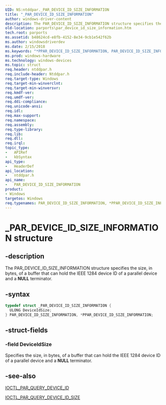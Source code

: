 ```yaml
---
UID: NS:ntddpar._PAR_DEVICE_ID_SIZE_INFORMATION
title: "_PAR_DEVICE_ID_SIZE_INFORMATION"
author: windows-driver-content
description: The PAR_DEVICE_ID_SIZE_INFORMATION structure specifies the size, in bytes, of a buffer that can hold the IEEE 1284 device ID of a parallel device and a NULL terminator.
old-location: parports\par_device_id_size_information.htm
tech.root: parports
ms.assetid: b48624cd-e8fb-4152-8e34-9cb1e542f62b
ms.author: windowsdriverdev
ms.date: 2/15/2018
ms.keywords: "*PPAR_DEVICE_ID_SIZE_INFORMATION, PAR_DEVICE_ID_SIZE_INFORMATION, PAR_DEVICE_ID_SIZE_INFORMATION structure [Parallel Ports], PPAR_DEVICE_ID_SIZE_INFORMATION, PPAR_DEVICE_ID_SIZE_INFORMATION structure pointer [Parallel Ports], _PAR_DEVICE_ID_SIZE_INFORMATION, cisspd_388a088d-9dd7-4a6c-99ad-b1e725d91f72.xml, ntddpar/PAR_DEVICE_ID_SIZE_INFORMATION, ntddpar/PPAR_DEVICE_ID_SIZE_INFORMATION, parports.par_device_id_size_information"
ms.prod: windows-hardware
ms.technology: windows-devices
ms.topic: struct
req.header: ntddpar.h
req.include-header: Ntddpar.h
req.target-type: Windows
req.target-min-winverclnt:
req.target-min-winversvr:
req.kmdf-ver:
req.umdf-ver:
req.ddi-compliance:
req.unicode-ansi:
req.idl:
req.max-support:
req.namespace:
req.assembly:
req.type-library:
req.lib:
req.dll:
req.irql:
topic_type:
-	APIRef
-	kbSyntax
api_type:
-	HeaderDef
api_location:
-	ntddpar.h
api_name:
-	PAR_DEVICE_ID_SIZE_INFORMATION
product:
- Windows
targetos: Windows
req.typenames: PAR_DEVICE_ID_SIZE_INFORMATION, *PPAR_DEVICE_ID_SIZE_INFORMATION
---
```


# _PAR_DEVICE_ID_SIZE_INFORMATION structure


## -description


The PAR_DEVICE_ID_SIZE_INFORMATION structure specifies the size, in bytes, of a buffer that can hold the IEEE 1284 device ID of a parallel device and a <b>NULL</b> terminator.


## -syntax


```cpp
typedef struct _PAR_DEVICE_ID_SIZE_INFORMATION {
  ULONG DeviceIdSize;
} PAR_DEVICE_ID_SIZE_INFORMATION, *PPAR_DEVICE_ID_SIZE_INFORMATION;
```


## -struct-fields




### -field DeviceIdSize

Specifies the size, in bytes, of a buffer that can hold the IEEE 1284 device ID of a parallel device and a <b>NULL</b> terminator.


## -see-also

<a href="..\ntddpar\ni-ntddpar-ioctl_par_query_device_id.md">IOCTL_PAR_QUERY_DEVICE_ID</a>



<a href="..\ntddpar\ni-ntddpar-ioctl_par_query_device_id_size.md">IOCTL_PAR_QUERY_DEVICE_ID_SIZE</a>



 

 



